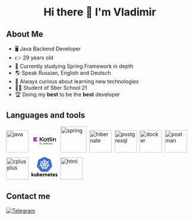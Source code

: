 <div id="header" align="center">
  <h1>Hi there 👋 I'm Vladimir</h1>
</div>

## About Me
* 🖥 Java Backend Developer
* 👉 29 years old
* 🌱 Currently studying Spring Framework in depth
* 🌎 Speak Russian, English and Deutsch
* 🧠 Always curious about learning new technologies
* 👨‍🎓 Student of Sber School 21
* 🏆 Doing my **best** to be the **best** developer

## Languages and tools
<img src="https://cdn.jsdelivr.net/gh/devicons/devicon@latest/icons/java/java-original-wordmark.svg" title="java" width="60" height="60"/>&nbsp;
<img src="https://github.com/devicons/devicon/blob/master/icons/kotlin/kotlin-original-wordmark.svg" title="kotlin" width="70" height="60"/>&nbsp;
<img src="https://cdn.jsdelivr.net/gh/devicons/devicon@latest/icons/spring/spring-original-wordmark.svg" title="spring" width="70" height="70"/>&nbsp;
<img src="https://cdn.jsdelivr.net/gh/devicons/devicon@latest/icons/hibernate/hibernate-original-wordmark.svg" title="hibernate" width="60" height="60"/>&nbsp;
<img src="https://cdn.jsdelivr.net/gh/devicons/devicon@latest/icons/postgresql/postgresql-original-wordmark.svg" title="postgresql" width="60" height="60"/>&nbsp;
<img src="https://cdn.jsdelivr.net/gh/devicons/devicon@latest/icons/docker/docker-plain-wordmark.svg" title="docker" width="60" height="60"/>&nbsp;
<img src="https://cdn.jsdelivr.net/gh/devicons/devicon@latest/icons/postman/postman-original-wordmark.svg" title="postman" width="60" height="60"/>&nbsp;
<img src="https://cdn.jsdelivr.net/gh/devicons/devicon@latest/icons/cplusplus/cplusplus-plain.svg" title="cplusplus" width="60" height="60"/>&nbsp;
<img src="https://github.com/devicons/devicon/blob/master/icons/kubernetes/kubernetes-original-wordmark.svg" title="k8s" width="70" height="70"/>&nbsp;
<img src="https://cdn.jsdelivr.net/gh/devicons/devicon@latest/icons/html5/html5-plain-wordmark.svg" title="html" width="60" height="60"/>&nbsp;

## Contact me
<a href="https://t.me/anywhereelsebuthere"> <img src="https://img.shields.io/badge/Telegram-blue?style=for-the-badge&logo=telegram&logoColor=white" alt="Telegram"/></a>

